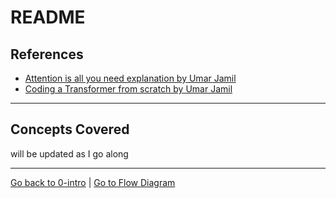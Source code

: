 # README

## References

- [Attention is all you need explanation by Umar Jamil](https://www.youtube.com/watch?v=bCz4OMemCcA&t=1500s)
- [Coding a Transformer from scratch by Umar Jamil](https://www.youtube.com/watch?v=ISNdQcPhsts)

---

## Concepts Covered

will be updated as I go along

---

[Go back to 0-intro](../0-intro/README.md) | [Go to Flow Diagram](flow.md)